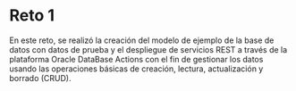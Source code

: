 # Reto 1

En este reto, se realizó la creación del modelo de ejemplo de la base de datos con datos de prueba y 
el despliegue de servicios REST a través de la plataforma Oracle DataBase Actions con el fin de
gestionar los datos usando las operaciones básicas de creación, lectura, actualización y borrado (CRUD).